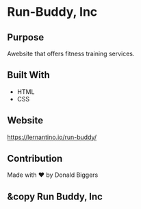 # Run-Buddy, Inc

## Purpose
Awebsite that offers fitness training services.

## Built With
* HTML
* CSS

## Website
https://lernantino.io/run-buddy/

## Contribution
Made with ❤️  by Donald Biggers

## &copy Run Buddy, Inc
